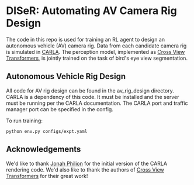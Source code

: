 # DISeR: Automating AV Camera Rig Design

The code in this repo is used for training an RL agent to design an autonomous vehicle (AV) camera rig. Data from each candidate camera rig is simulated in [CARLA](https://carla.org/). The perception model, implemented as [Cross View Transformers](https://github.com/bradyz/cross_view_transformers), is jointly trained on the task of bird's eye view segmentation.

## Autonomous Vehicle Rig Design

All code for AV rig design can be found in the av_rig_design directory. CARLA is a dependency of this code. It must be installed and the server must be running per the CARLA documentation. The CARLA port and traffic manager port can be specified in the config.

To run training:

```
python env.py configs/expt.yaml
```
## Acknowledgements

We'd like to thank [Jonah Philion](https://www.cs.toronto.edu/~jphilion/) for the initial version of the CARLA rendering code. We'd also like to thank the authors of [Cross View Transformers](https://github.com/bradyz/cross_view_transformers) for their great work!
